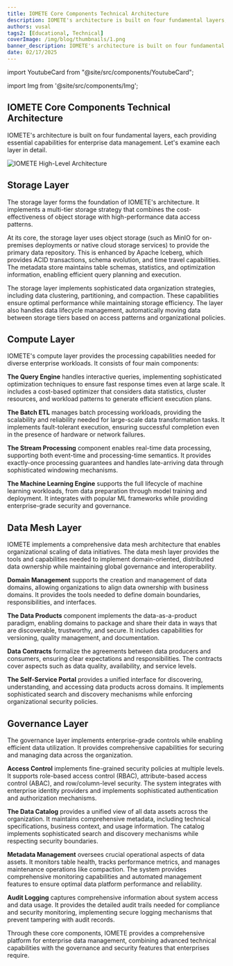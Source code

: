 ```yaml
---
title: IOMETE Core Components Technical Architecture
description: IOMETE's architecture is built on four fundamental layers, each providing essential capabilities for enterprise data management
authors: vusal
tags2: [Educational, Technical]
coverImage: /img/blog/thumbnails/1.png
banner_description: IOMETE's architecture is built on four fundamental layers for enterprise data management
date: 02/17/2025
---
```


import YoutubeCard from "@site/src/components/YoutubeCard";


import Img from '@site/src/components/Img';


## **IOMETE Core Components Technical Architecture**

IOMETE's architecture is built on four fundamental layers, each providing essential capabilities for enterprise data management. Let's examine each layer in detail.

<Img src="/img/blog/2025-02-17-core-components-technical-architecture/iomete-high-level-architecture.png" alt="IOMETE High-Level Architecture" maxWidth="500px" centered borderless/>

## **Storage Layer**

The storage layer forms the foundation of IOMETE's architecture. It implements a multi-tier storage strategy that combines the cost-effectiveness of object storage with high-performance data access patterns.

At its core, the storage layer uses object storage (such as MinIO for on-premises deployments or native cloud storage services) to provide the primary data repository. This is enhanced by Apache Iceberg, which provides ACID transactions, schema evolution, and time travel capabilities. The metadata store maintains table schemas, statistics, and optimization information, enabling efficient query planning and execution.

The storage layer implements sophisticated data organization strategies, including data clustering, partitioning, and compaction. These capabilities ensure optimal performance while maintaining storage efficiency. The layer also handles data lifecycle management, automatically moving data between storage tiers based on access patterns and organizational policies.

## **Compute Layer**

IOMETE's compute layer provides the processing capabilities needed for diverse enterprise workloads. It consists of four main components:

**The Query Engine** handles interactive queries, implementing sophisticated optimization techniques to ensure fast response times even at large scale. It includes a cost-based optimizer that considers data statistics, cluster resources, and workload patterns to generate efficient execution plans.

**The Batch ETL** manages batch processing workloads, providing the scalability and reliability needed for large-scale data transformation tasks. It implements fault-tolerant execution, ensuring successful completion even in the presence of hardware or network failures.

**The Stream Processing** component enables real-time data processing, supporting both event-time and processing-time semantics. It provides exactly-once processing guarantees and handles late-arriving data through sophisticated windowing mechanisms.

**The Machine Learning Engine** supports the full lifecycle of machine learning workloads, from data preparation through model training and deployment. It integrates with popular ML frameworks while providing enterprise-grade security and governance.

## **Data Mesh Layer**

IOMETE implements a comprehensive data mesh architecture that enables organizational scaling of data initiatives. The data mesh layer provides the tools and capabilities needed to implement domain-oriented, distributed data ownership while maintaining global governance and interoperability.

**Domain Management** supports the creation and management of data domains, allowing organizations to align data ownership with business domains. It provides the tools needed to define domain boundaries, responsibilities, and interfaces.

**The Data Products** component implements the data-as-a-product paradigm, enabling domains to package and share their data in ways that are discoverable, trustworthy, and secure. It includes capabilities for versioning, quality management, and documentation.

**Data Contracts** formalize the agreements between data producers and consumers, ensuring clear expectations and responsibilities. The contracts cover aspects such as data quality, availability, and service levels.

**The Self-Service Portal** provides a unified interface for discovering, understanding, and accessing data products across domains. It implements sophisticated search and discovery mechanisms while enforcing organizational security policies.

## **Governance Layer**

The governance layer implements enterprise-grade controls while enabling efficient data utilization. It provides comprehensive capabilities for securing and managing data across the organization.

**Access Control** implements fine-grained security policies at multiple levels. It supports role-based access control (RBAC), attribute-based access control (ABAC), and row/column-level security. The system integrates with enterprise identity providers and implements sophisticated authentication and authorization mechanisms.

**The Data Catalog** provides a unified view of all data assets across the organization. It maintains comprehensive metadata, including technical specifications, business context, and usage information. The catalog implements sophisticated search and discovery mechanisms while respecting security boundaries.

**Metadata Management** oversees crucial operational aspects of data assets. It monitors table health, tracks performance metrics, and manages maintenance operations like compaction. The system provides comprehensive monitoring capabilities and automated management features to ensure optimal data platform performance and reliability.

**Audit Logging** captures comprehensive information about system access and data usage. It provides the detailed audit trails needed for compliance and security monitoring, implementing secure logging mechanisms that prevent tampering with audit records.

Through these core components, IOMETE provides a comprehensive platform for enterprise data management, combining advanced technical capabilities with the governance and security features that enterprises require.